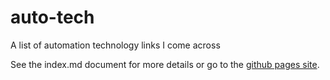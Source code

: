# auto-tech
A list of automation technology links I come across

See the index.md document for more details or go to the [github pages site](https://grantcarthew.github.io/auto-tech/).
